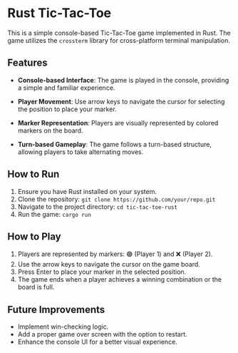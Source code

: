 # Rust Tic-Tac-Toe

This is a simple console-based Tic-Tac-Toe game implemented in Rust. The game utilizes the `crossterm` library for cross-platform terminal manipulation.

## Features

- **Console-based Interface**: The game is played in the console, providing a simple and familiar experience.

- **Player Movement**: Use arrow keys to navigate the cursor for selecting the position to place your marker.

- **Marker Representation**: Players are visually represented by colored markers on the board.

- **Turn-based Gameplay**: The game follows a turn-based structure, allowing players to take alternating moves.

## How to Run

1. Ensure you have Rust installed on your system.
2. Clone the repository: `git clone https://github.com/your/repo.git`
3. Navigate to the project directory: `cd tic-tac-toe-rust`
4. Run the game: `cargo run`

## How to Play

1. Players are represented by markers: 🟢 (Player 1) and ❌ (Player 2).
2. Use the arrow keys to navigate the cursor on the game board.
3. Press Enter to place your marker in the selected position.
4. The game ends when a player achieves a winning combination or the board is full.

## Future Improvements

- Implement win-checking logic.
- Add a proper game over screen with the option to restart.
- Enhance the console UI for a better visual experience.
